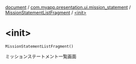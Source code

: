 [document](../../index.md) / [com.myapp.presentation.ui.mission_statement](../index.md) / [MissionStatementListFragment](index.md) / [&lt;init&gt;](./-init-.md)

# &lt;init&gt;

`MissionStatementListFragment()`

ミッションステートメント一覧画面

